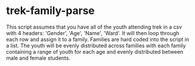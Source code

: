 # trek-family-parse

This script assumes that you have all of the youth attending trek in a csv with 4 headers: 'Gender', 'Age', 'Name', 'Ward'. It will then loop through each
row and assign it to a family. Families are hard coded into the script in a list. The youth will be evenly distributed across families with each family
containing a range of youth for each age and evenly distributed between male and female students.
